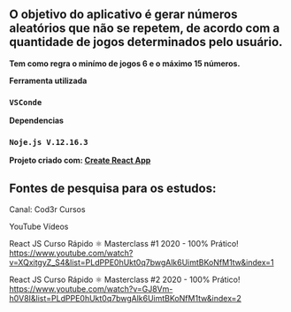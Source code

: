 ## O objetivo do aplicativo é gerar números aleatórios que não se repetem, de acordo com a quantidade de jogos determinados pelo usuário.

**Tem como regra o minímo de jogos 6 e o máximo 15 números.**

**Ferramenta utilizada**
### `VSConde`

**Dependencias**
### `Noje.js V.12.16.3`

**Projeto criado com: [Create React App](https://github.com/facebook/create-react-app)**


## Fontes de pesquisa para os estudos:
Canal: Cod3r Cursos

YouTube Vídeos

React JS Curso Rápido ⚛️ Masterclass #1 2020 - 100% Prático!
https://www.youtube.com/watch?v=XQxitgyZ_S4&list=PLdPPE0hUkt0q7bwgAlk6UimtBKoNfM1tw&index=1

React JS Curso Rápido ⚛️ Masterclass #2 2020 - 100% Prático!
https://www.youtube.com/watch?v=GJ8Vm-h0V8I&list=PLdPPE0hUkt0q7bwgAlk6UimtBKoNfM1tw&index=2


